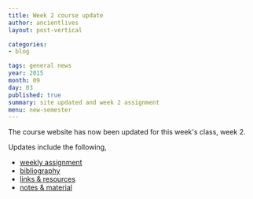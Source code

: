 ```yaml
---
title: Week 2 course update
author: ancientlives
layout: post-vertical

categories:
- blog

tags: general news
year: 2015
month: 09
day: 03
published: true
summary: site updated and week 2 assignment
menu: new-semester
---
```


The course website has now been updated for this week's class, week 2.

Updates include the following,

* [weekly assignment](/weekly_assignment)
* [bibliography](/bibliography)
* [links & resources](/links)
* [notes & material](/notes)
